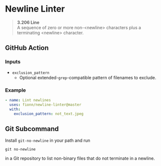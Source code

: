 # Newline Linter

> **3.206 Line**<br>
> A sequence of zero or more non-\<newline\> characters plus a terminating \<newline\> character.

## GitHub Action

### Inputs

* `exclusion_pattern`
    * Optional extended-`grep`-compatible pattern of filenames to exclude.

### Example

```yml
- name: Lint newlines
  uses: fionn/newline-linter@master
  with:
    exclusion_pattern: not_text.jpeg
```

## Git Subcommand

Install `git-no-newline` in your path and run
```shell
git no-newline
```
in a Git repository to list non-binary files that do not terminate in a newline.
